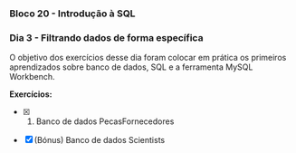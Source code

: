 ### Bloco 20 - Introdução à SQL
### Dia 3 - Filtrando dados de forma específica

O objetivo dos exercícios desse dia foram colocar em prática os primeiros aprendizados sobre banco de dados, SQL e a ferramenta MySQL Workbench.

**Exercícios:**
- [x] 1. Banco de dados PecasFornecedores
- [x] (Bónus) Banco de dados Scientists
  